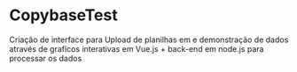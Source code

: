 # CopybaseTest
Criação de interface para Upload de planilhas em e demonstração de dados através de graficos interativas em Vue.js  + back-end em node.js para processar os dados
